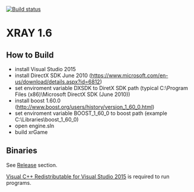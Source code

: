[![Build status](https://ci.appveyor.com/api/projects/status/jci5um9gjgk3spat?svg=true)](https://ci.appveyor.com/project/abramcumner/xray16)

XRAY 1.6
========

How to Build
------------

- install Visual Studio 2015
- install DirectX SDK June 2010 (https://www.microsoft.com/en-us/download/details.aspx?id=6812)
- set enviroment variable DXSDK to DiretX SDK path (typical C:\Program Files (x86)\Microsoft DirectX SDK (June 2010)\)
- install boost 1.60.0 (http://www.boost.org/users/history/version_1_60_0.html)
- set enviroment variable BOOST_1_60_0 to boost path (example C:\Libraries\boost_1_60_0\)
- open engine.sln
- build xrGame

Binaries
--------

See [Release](https://github.com/abramcumner/xray16/releases) section.

[Visual C++ Redistributable for Visual Studio 2015](https://www.microsoft.com/en-us/download/details.aspx?id=48145) is required to run programs.
